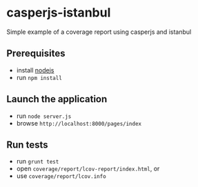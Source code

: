 # casperjs-istanbul

Simple example of a coverage report using casperjs and istanbul

## Prerequisites

* install [nodejs](http://nodejs.org/)
* run `npm install`

## Launch the application

* run `node server.js`
* browse `http://localhost:8000/pages/index`

## Run tests

* run `grunt test`
* open `coverage/report/lcov-report/index.html`, or
* use `coverage/report/lcov.info`

